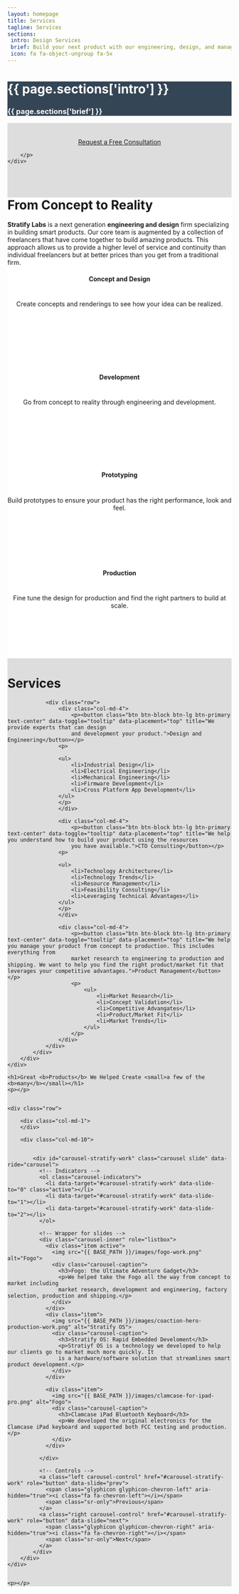 ```yaml
---
layout: homepage
title: Services
tagline: Services
sections:
 intro: Design Services
 brief: Build your next product with our engineering, design, and management consulting services
 icon: fa fa-object-ungroup fa-5x
---
```


<div style="background: #344555; color: #fff;">
<div class="container">
<div class="row header_row">
		<div class="col-md-3 text-center">
			<h2><i class="{{ page.sections['icon'] }}"></i></h2>
		</div>
		<div class="col-md-9">
			<h1><b>{{ page.sections['intro'] }}</b></h1>
			<h3>{{ page.sections['brief'] }}</h3>
		</div>
	</div>
</div>
</div>

<div style="background: #ddd;">
	<div class="container" style="padding-top: 20px; padding-bottom: 20px;">
		<p>
			<center>
				<a class="btn btn-lg btn-success" href="{{ BASE_PATH }}/contact-us">Request a Free Consultation</a>
			</center>

		</p>
	</div>
</div>

<div style="background: #fff;">
	<div class="container">
	<h1>From Concept to <b>Reality</b></h1>
	<p><b>Stratify Labs</b> is a next generation <b>engineering and design</b> firm specializing in building smart products. Our core team is augmented by a collection of freelancers that have come together to build amazing products. This approach allows us to provide a higher level of service and continuity than individual freelancers but at better prices than you get from a traditional firm.</p>
		<div class="row" style="margin-top: 20px; margin-bottom: 20px; text-align: center">
			<div class="col-md-3">
				<div class="alert alert-danger" style="height:200px">
					<h4>Concept and Design</h4>
					<h1><b><i class="fa fa-pencil-square-o"></i></b></h1>
					<p>Create concepts and renderings to see how your idea
					can be realized.</p>
				</div>
			</div>
			<div class="col-md-3">
				<div class="alert alert-warning" style="height:200px">
					<h4>Development</h4>
					<h1><b><i class="fa fa-object-ungroup"></i></b></h1>
					<p>Go from concept to reality through engineering and
					development.</p>
				</div>
			</div>
			<div class="col-md-3">
				<div class="alert alert-info" style="height:200px">
					<h4>Prototyping</h4>
					<h1><b><i class="fa fa-wrench"></i></b></h1>
					<p>Build prototypes to ensure your product has the right
					performance, look and feel.</p>
				</div>
			</div>
			<div class="col-md-3">
				<div class="alert alert-success" style="height:200px">
					<h4>Production</h4>
					<h1><b><i class="fa fa-cube"></i></b></h1>
					<p>Fine tune the design for production and find the right
					partners to build at scale.</p>
				</div>
			</div>
		</div>
	</div>
</div>



<div style="background: #ddd;">
	<div class="container">
		<div class="row" style="margin-top: 20px; margin-bottom: 20px;">
			<div class="col-md-12">
				<h1><b>Services</b></h1>


				<div class="row">
					<div class="col-md-4">
						<p><button class="btn btn-block btn-lg btn-primary text-center" data-toggle="tooltip" data-placement="top" title="We provide experts that can design
						and development your product.">Design and Engineering</button></p>
					<p>

					<ul>
						<li>Industrial Design</li>
						<li>Electrical Engineering</li>
						<li>Mechanical Engineering</li>
						<li>Firmware Development</li>
						<li>Cross Platform App Development</li>
					</ul>
					</p>
					</div>

					<div class="col-md-4">
						<p><button class="btn btn-block btn-lg btn-primary text-center" data-toggle="tooltip" data-placement="top" title="We help you understand how to build your product using the resources
						you have available.">CTO Consulting</button></p>
					<p>

					<ul>
						<li>Technology Architecture</li>
						<li>Technology Trends</li>
						<li>Resource Management</li>
						<li>Feasibility Consulting</li>
						<li>Leveraging Technical Advantages</li>
					</ul>
					</p>
					</div>

					<div class="col-md-4">
						<p><button class="btn btn-block btn-lg btn-primary text-center" data-toggle="tooltip" data-placement="top" title="We help you manage your product from concept to production. This includes everything from
						market research to engineering to production and shipping. We want to help you find the right product/market fit that leverages your competitive advantages.">Product Management</button></p>
						<p>
							<ul>
								<li>Market Research</li>
								<li>Concept Validation</li>
								<li>Competitive Advangates</li>
								<li>Product/Market Fit</li>
								<li>Market Trends</li>
							</ul>
						</p>
					</div>
				</div>
			</div>
		</div>
	</div>
</div>

<div class="container">

	<h1>Great <b>Products</b> We Helped Create <small>a few of the <b>many</b></small></h1>
	<p></p>


	<div class="row">

		<div class="col-md-1">
		</div>

		<div class="col-md-10">


			<div id="carousel-stratify-work" class="carousel slide" data-ride="carousel">
			  <!-- Indicators -->
			  <ol class="carousel-indicators">
			    <li data-target="#carousel-stratify-work" data-slide-to="0" class="active"></li>
			    <li data-target="#carousel-stratify-work" data-slide-to="1"></li>
			    <li data-target="#carousel-stratify-work" data-slide-to="2"></li>
			  </ol>

			  <!-- Wrapper for slides -->
			  <div class="carousel-inner" role="listbox">
			    <div class="item active">
			      <img src="{{ BASE_PATH }}/images/fogo-work.png" alt="Fogo">
			      <div class="carousel-caption">
			        <h3>Fogo: the Ultimate Adventure Gadget</h3>
			        <p>We helped take the Fogo all the way from concept to market including
			       	market research, development and engineering, factory selection, production and shipping.</p>
			      </div>
			    </div>
			    <div class="item">
			      <img src="{{ BASE_PATH }}/images/coaction-hero-production-work.png" alt="Stratify OS">
			      <div class="carousel-caption">
			       	<h3>Stratify OS: Rapid Embedded Develoment</h3>
			        <p>Stratiyf OS is a technology we developed to help our clients go to market much more quickly. It
			        is a hardware/software solution that streamlines smart product development.</p>
			      </div>
			    </div>

			   	<div class="item">
			      <img src="{{ BASE_PATH }}/images/clamcase-for-ipad-pro.png" alt="Fogo">
			      <div class="carousel-caption">
			       	<h3>Clamcase iPad Bluetooth Keyboard</h3>
			        <p>We developed the original electronics for the Clamcase iPad keyboard and supported both FCC testing and production.</p>
			      </div>
			    </div>

			  </div>

			  <!-- Controls -->
			  <a class="left carousel-control" href="#carousel-stratify-work" role="button" data-slide="prev">
		    	<span class="glyphicon glyphicon-chevron-left" aria-hidden="true"><i class="fa fa-chevron-left"></i></span>
			    <span class="sr-only">Previous</span>
			  </a>
			  <a class="right carousel-control" href="#carousel-stratify-work" role="button" data-slide="next">
		    	<span class="glyphicon glyphicon-chevron-right" aria-hidden="true"><i class="fa fa-chevron-right"></i></span>
			    <span class="sr-only">Next</span>
			  </a>
			</div>
		</div>
	</div>


	<p></p>

</div>
